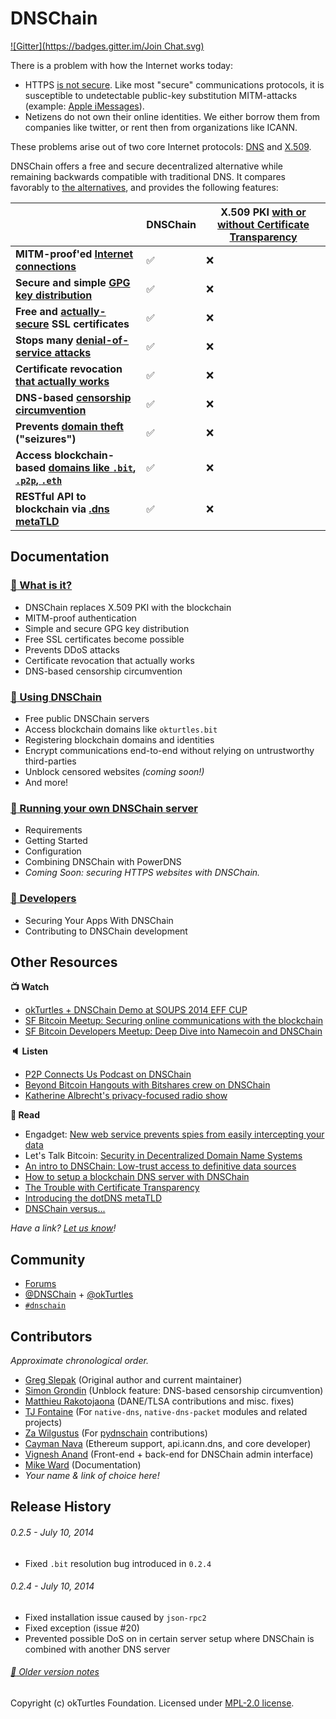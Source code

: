<!-- # DNSChain [![Build Status](https://secure.travis-ci.org/okTurtles/dnschain.png?branch=master)](http://travis-ci.org/okTurtles/dnschain) -->


# DNSChain

[![Gitter](https://badges.gitter.im/Join Chat.svg)](https://gitter.im/okTurtles/dnschain?utm_source=badge&utm_medium=badge&utm_campaign=pr-badge&utm_content=badge)

There is a problem with how the Internet works today:

- HTTPS [is not secure](http://okturtles.com/#not-secure). Like most "secure" communications protocols,
  it is susceptible to undetectable public-key substitution MITM-attacks (example: [Apple iMessages](https://www.taoeffect.com/blog/2014/11/update-on-imessages-security/)).
- Netizens do not own their online identities. We either borrow them from
  companies like twitter, or rent then from organizations like ICANN.

These problems arise out of two core Internet protocols:
[DNS](https://en.wikipedia.org/wiki/Domain_Name_System) and [X.509](https://en.wikipedia.org/wiki/X.509).

DNSChain offers a free and secure decentralized alternative while remaining backwards compatible
with traditional DNS.
It compares favorably to [the alternatives](docs/Comparison.md), and provides the following features:
︎

|                                                                        |      DNSChain      | X.509 PKI [with or without Certificate Transparency][ct] |
|------------------------------------------------------------------------|--------------------|----------------------------------------------------------|
| __MITM-proof'ed [Internet connections][mitm]__                         | :white_check_mark: | :x:                                                      |
| __Secure and simple [GPG key distribution][gpg]__                      | :white_check_mark: | :x:                                                      |
| __Free and [actually-secure][free] SSL certificates__                  | :white_check_mark: | :x:                                                      |
| __Stops many [denial-of-service attacks][dos]__                        | :white_check_mark: | :x:                                                      |
| __Certificate revocation [that actually works][rev]__                  | :white_check_mark: | :x:                                                      |
| __DNS-based [censorship circumvention][cens]__                         | :white_check_mark: | :x:                                                      |
| __Prevents [domain theft][] ("seizures")__                             | :white_check_mark: | :x:                                                      |
| __Access blockchain-based [domains like `.bit`, `.p2p`, `.eth`][use]__ | :white_check_mark: | :x:                                                      |
| __RESTful API to blockchain via [.dns metaTLD][meta]__                 | :white_check_mark: | :x:                                                      |

[ct]: https://blog.okturtles.com/2014/09/the-trouble-with-certificate-transparency/
[mitm]: docs/What-is-it.md#MITMProof
[gpg]: docs/What-is-it.md#GPG
[free]: docs/What-is-it.md#Free
[dos]: docs/What-is-it.md#DDoS
[rev]: docs/What-is-it.md#Revocation
[cens]: docs/What-is-it.md#Censorship
[domain theft]: https://www.techdirt.com/articles/20141006/02561228743/5000-domains-seized-based-sealed-court-filing-confused-domain-owners-have-no-idea-why.shtml
[use]: docs/How-do-I-use-it.md
[meta]: docs/What-is-it.md#metaTLD

<a name="Documentation"></a>
## Documentation

<a name="What"></a>
### [:book: What is it?](docs/What-is-it.md)

- DNSChain replaces X.509 PKI with the blockchain
- MITM-proof authentication
- Simple and secure GPG key distribution
- Free SSL certificates become possible
- Prevents DDoS attacks
- Certificate revocation that actually works
- DNS-based censorship circumvention

<a name="Use"></a>
### [:book: Using DNSChain](docs/How-do-I-use-it.md)

- Free public DNSChain servers
- Access blockchain domains like `okturtles.bit`
- Registering blockchain domains and identities
- Encrypt communications end-to-end without relying on untrustworthy third-parties
- Unblock censored websites *(coming soon!)*
- And more!

<a name="Run"></a>
### [:book: Running your own DNSChain server](docs/How-do-I-run-my-own.md)

- Requirements
- Getting Started
- Configuration
- Combining DNSChain with PowerDNS
- *Coming Soon: securing HTTPS websites with DNSChain.*

<a name="Developers"></a>
### [:book: Developers](docs/Developers.md)

- Securing Your Apps With DNSChain
- Contributing to DNSChain development

<a name="Resources"></a>
## Other Resources

__:tv: Watch__

- [okTurtles + DNSChain Demo at SOUPS 2014 EFF CUP](https://vimeo.com/100433057)
- [SF Bitcoin Meetup: Securing online communications with the blockchain](https://www.youtube.com/watch?v=Qy1x3Ud8LCI)
- [SF Bitcoin Developers Meetup: Deep Dive into Namecoin and DNSChain](https://www.youtube.com/watch?v=wUiMIy9urTA)

__:speaker: Listen__

- [P2P Connects Us Podcast on DNSChain](http://letstalkbitcoin.com/blog/post/p2p-connects-us-episode-four)
- [Beyond Bitcoin Hangouts with Bitshares crew on DNSChain](https://soundcloud.com/beyond-bitcoin-hangouts/beyond-bitcoin-hangout-greg-slepak-dnschain-2014-10-24)
- [Katherine Albrecht's privacy-focused radio show](http://www.katherinealbrecht.com/show-archives/2014/06/19/)

__:page_facing_up: Read__

- Engadget: [New web service prevents spies from easily intercepting your data](http://www.engadget.com/2014/09/29/okturtles/)
- Let's Talk Bitcoin: [Security in Decentralized Domain Name Systems](http://letstalkbitcoin.com/blog/post/security-in-decentralized-domain-name-systems)
- [An intro to DNSChain: Low-trust access to definitive data sources](http://simondlr.com/post/94988956673/an-intro-to-dnschain-low-trust-access-to)
- [How to setup a blockchain DNS server with DNSChain](http://mikeward.net/how-to-setup-a-blockchain-dns-server-with-dnschain/)
- [The Trouble with Certificate Transparency](https://blog.okturtles.com/2014/09/the-trouble-with-certificate-transparency/)
- [Introducing the dotDNS metaTLD](https://blog.okturtles.com/2014/02/introducing-the-dotdns-metatld/)
- [DNSChain versus...](docs/Comparison.md)

_Have a link? [Let us know](https://twitter.com/dnschain)!_

<a name="Community"></a>
## Community

- [Forums](https://forums.okturtles.com)
- [@DNSChain](https://twitter.com/dnschain) + [@okTurtles](https://twitter.com/okTurtles)
- [`#dnschain`](http://webchat.freenode.net/?channels=%23dnschain&uio=MT11bmRlZmluZWQb1)

<a name="Contributors"></a>
## Contributors

_Approximate chronological order._

- [Greg Slepak](https://twitter.com/taoeffect) (Original author and current maintainer)
- [Simon Grondin](https://github.com/SGrondin) (Unblock feature: DNS-based censorship circumvention)
- [Matthieu Rakotojaona](https://otokar.looc2011.eu/) (DANE/TLSA contributions and misc. fixes)
- [TJ Fontaine](https://github.com/tjfontaine) (For `native-dns`, `native-dns-packet` modules and related projects)
- [Za Wilgustus](https://twitter.com/ZancasDeArana) (For [pydnschain](https://github.com/okTurtles/pydnschain) contributions)
- [Cayman Nava](https://github.com/WeMeetAgain) (Ethereum support, api.icann.dns, and core developer)
- [Vignesh Anand](https://github.com/vegetableman) (Front-end + back-end for DNSChain admin interface)
- [Mike Ward](https://twitter.com/bocamike) (Documentation)
- *Your name & link of choice here!*

<a name="Release"></a>
## Release History

###### 0.2.5 - July 10, 2014

- Fixed `.bit` resolution bug introduced in `0.2.4`

###### 0.2.4 - July 10, 2014

- Fixed installation issue caused by `json-rpc2`
- Fixed exception (issue #20)
- Prevented possible DoS on in certain server setup where DNSChain
  is combined with another DNS server

###### [:book: Older version notes](HISTORY.md)

Copyright (c) okTurtles Foundation. Licensed under [MPL-2.0 license](http://mozilla.org/MPL/2.0/).